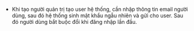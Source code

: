 - Khi tạo người quản trị tạo user hệ thống, cần nhập thông tin email người dùng, sau đó hệ thống sinh mật khẩu ngẫu nhiên và gửi cho user. Sau đó người dùng bắt buộc đổi khi đăng nhập lần đầu.